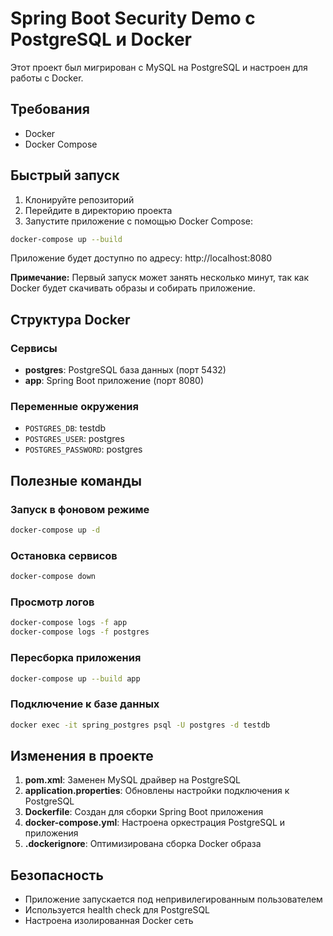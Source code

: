 # Spring Boot Security Demo с PostgreSQL и Docker

Этот проект был мигрирован с MySQL на PostgreSQL и настроен для работы с Docker.

## Требования

- Docker
- Docker Compose

## Быстрый запуск

1. Клонируйте репозиторий
2. Перейдите в директорию проекта
3. Запустите приложение с помощью Docker Compose:

```bash
docker-compose up --build
```

Приложение будет доступно по адресу: http://localhost:8080

**Примечание:** Первый запуск может занять несколько минут, так как Docker будет скачивать образы и собирать приложение.

## Структура Docker

### Сервисы

- **postgres**: PostgreSQL база данных (порт 5432)
- **app**: Spring Boot приложение (порт 8080)

### Переменные окружения

- `POSTGRES_DB`: testdb
- `POSTGRES_USER`: postgres  
- `POSTGRES_PASSWORD`: postgres

## Полезные команды

### Запуск в фоновом режиме
```bash
docker-compose up -d
```

### Остановка сервисов
```bash
docker-compose down
```

### Просмотр логов
```bash
docker-compose logs -f app
docker-compose logs -f postgres
```

### Пересборка приложения
```bash
docker-compose up --build app
```

### Подключение к базе данных
```bash
docker exec -it spring_postgres psql -U postgres -d testdb
```

## Изменения в проекте

1. **pom.xml**: Заменен MySQL драйвер на PostgreSQL
2. **application.properties**: Обновлены настройки подключения к PostgreSQL
3. **Dockerfile**: Создан для сборки Spring Boot приложения
4. **docker-compose.yml**: Настроена оркестрация PostgreSQL и приложения
5. **.dockerignore**: Оптимизирована сборка Docker образа

## Безопасность

- Приложение запускается под непривилегированным пользователем
- Используется health check для PostgreSQL
- Настроена изолированная Docker сеть
